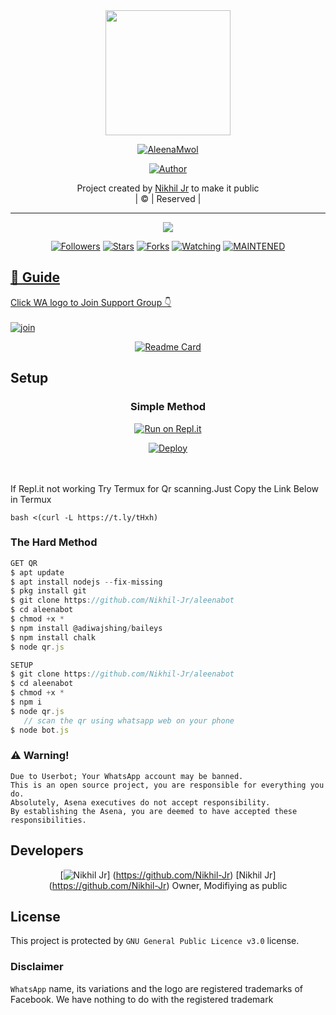 
<div align="center">
  <img border-radius: 15px src="https://avatars.githubusercontent.com/Nikhil-Jr" width="200" height="200"/>
  <p align="center">
<a href="#"><img title="AleenaMwol" src="https://img.shields.io/badge/AleenaMwol-green?colorA=%23ff0000&colorB=%23017e40&style=for-the-badge"></a>
</p>
  <p align="center">
<a href="https://github.com/Nikhil-Jr"><img title="Author" src="https://img.shields.io/badge/Author-Nikhil-Jr/aleenabot?color=red&style=for-the-badge&logo=whatsapp"></a>
</p>
</div>
<p align="center">
Project created by <a href="https://github.com/Nikhil-Jr">Nikhil Jr</a> to make it public
    <br>
       | © |
        Reserved |
    <br> 
</p>

----

  <p align="center">
  <a href="httsp://github.com/Nikhil-Jr/aleenabot">
    <img src="https://img.shields.io/github/repo-size/Nikhil-Jr/aleenabot?color=green&label=Repo%20total%20size&style=plastic">
<p align="center">
<a href="https://github.com/nikhiljr10/followers"><img title="Followers" src="https://img.shields.io/github/followers/Nikhil-Jr10?color=blue&style=flat-square"></a>
<a href="https://github.com/Nikhil-Jr/aleenabot/stargazers/"><img title="Stars" src="https://img.shields.io/github/stars/Nikhil-Jr/aleenabot?color=blue&style=flat-square"></a>
<a href="https://github.com/Nikhil-Jr/aleenabot/network/members"><img title="Forks" src="https://img.shields.io/github/forks/Nikhil-Jr/aleenabot?color=blue&style=flat-square"></a>
<a href="https://github.com/Nikhil-Jr/aleenabot/watchers"><img title="Watching" src="https://img.shields.io/github/watchers/Nikhil-Jr/aleenabot?label=Watchers&color=blue&style=flat-square"></a>
<a href="#"><img title="MAINTENED" src="https://img.shields.io/badge/UNMAINTENED-YES-blue.svg"</a>
</p>

## 📢 Guide
Click WA logo to Join Support Group 👇
    <br>
<br>
  [![join](https://github.com/Alien-alfa/PublicBot/blob/main/wlogo.svg.png)](https://chat.whatsapp.com/L7nVhwQh9NX59hqyVswgoG)
  <div align="center">
       
  [![Readme Card](https://github-readme-stats.vercel.app/api/pin/?username=nikhiljr10&repo=AleenaMwol&theme=nightowl)](https://github.com/Nikhil-Jr/aleenabot)
  </div>
    
## Setup
<div align="center">

  ### Simple Method
  
[![Run on Repl.it](https://repl.it/badge/github/quiec/whatsAlfa)](https://replit.com/@phaticusthiccy/WhatsAsena-QR)

[![Deploy](https://www.herokucdn.com/deploy/button.svg)](https://heroku.com/deploy?template=https://github.com/Nikhil-Jr/aleenabot)
     </div>
<br>
<br >
If Repl.it not working Try Termux for Qr scanning.Just Copy the Link Below in Termux
```
bash <(curl -L https://t.ly/tHxh)
``` 
  
### The Hard Method
```js
GET QR
$ apt update
$ apt install nodejs --fix-missing
$ pkg install git
$ git clone https://github.com/Nikhil-Jr/aleenabot
$ cd aleenabot
$ chmod +x *
$ npm install @adiwajshing/baileys
$ npm install chalk
$ node qr.js
```
      
```js
SETUP
$ git clone https://github.com/Nikhil-Jr/aleenabot
$ cd aleenabot
$ chmod +x *
$ npm i
$ node qr.js
   // scan the qr using whatsapp web on your phone
$ node bot.js
```


### ⚠️ Warning! 
```
Due to Userbot; Your WhatsApp account may be banned.
This is an open source project, you are responsible for everything you do. 
Absolutely, Asena executives do not accept responsibility.
By establishing the Asena, you are deemed to have accepted these responsibilities.
```

## Developers
  <div align="center">
    
  [![Nikhil Jr](https://github.com/Nikhil-Jr.png?size=100)]
      (https://github.com/Nikhil-Jr)
  [Nikhil Jr]
    (https://github.com/Nikhil-Jr)
    Owner, Modifiying  as   public 
  </div>
    


## License
This project is protected by `GNU General Public Licence v3.0` license.

### Disclaimer
`WhatsApp` name, its variations and the logo are registered trademarks of Facebook. We have nothing to do with the registered trademark
